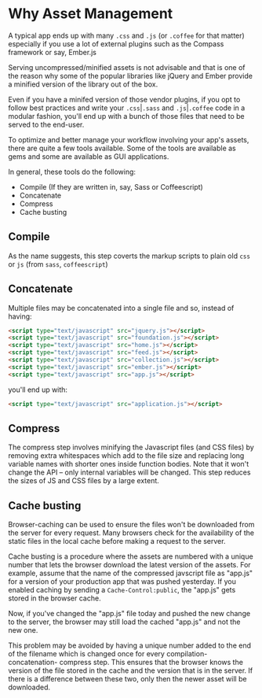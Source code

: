 # Why Asset Management

A typical app ends up with many `.css` and `.js` (or `.coffee` for
that matter) especially if you use a lot of external plugins such as
the Compass framework or say, Ember.js

Serving uncompressed/minified assets is not advisable and that is one
of the reason why some of the popular libraries like jQuery and Ember
provide a minified version of the library out of the box.

Even if you have a minifed version of those vendor plugins, if you opt to
follow best practices and write your `.css`|`.sass` and `.js`|`.coffee`
code in a modular fashion, you'll end up with a bunch of those files that
need to be served to the end-user.

To optimize and better manage your workflow involving your app's assets,
there are quite a few tools available. Some of the tools are available as
gems and some are available as GUI applications.

In general, these tools do the following:

* Compile (If they are written in, say, Sass or Coffeescript)
* Concatenate
* Compress
* Cache busting

## Compile

As the name suggests, this step coverts the markup scripts to plain old `css`
or `js` (from `sass`, `coffeescript`)

## Concatenate

Multiple files may be concatenated into a single file and so, instead of
having:

```html
<script type="text/javascript" src="jquery.js"></script>
<script type="text/javascript" src="foundation.js"></script>
<script type="text/javascript" src="home.js"></script>
<script type="text/javascript" src="feed.js"></script>
<script type="text/javascript" src="collection.js"></script>
<script type="text/javascript" src="ember.js"></script>
<script type="text/javascript" src="app.js"></script>
```

you'll end up with:

```html
<script type="text/javascript" src="application.js"></script>
```

## Compress

The compress step involves minifying the Javascript files (and CSS files)
by removing extra whitespaces which add to the file size and replacing
long variable names with shorter ones inside function bodies. Note that
it won't change the API – only internal variables will be changed. This
step reduces the sizes of JS and CSS files by a large extent.

## Cache busting

Browser-caching can be used to ensure the files won't be downloaded from
the server for every request. Many browsers check for the availability of
the static files in the local cache before making a request to the
server.

Cache busting is a procedure where the assets are numbered with a unique
number that lets the browser download the latest version of the assets.
For example, assume that the name of the compressed javscript file as
"app.js" for a version of your production app that was pushed yesterday.
If you enabled caching by sending  a `Cache-Control:public`, the "app.js"
gets stored in the browser cache.

Now, if you've changed the "app.js" file today and pushed the new change
to the server, the browser may still load the cached "app.js" and not
the new one.

This problem may be avoided by having a unique number added to the end
of the filename which is changed once for every compilation-concatenation-
compress step. This ensures that the browser knows the version of the file
stored in the cache and the version that is in the server. If there is a
difference between these two, only then the newer asset will be downloaded.
